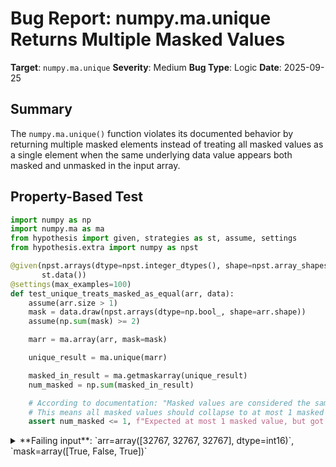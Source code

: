 # Bug Report: numpy.ma.unique Returns Multiple Masked Values

**Target**: `numpy.ma.unique`
**Severity**: Medium
**Bug Type**: Logic
**Date**: 2025-09-25

## Summary

The `numpy.ma.unique()` function violates its documented behavior by returning multiple masked elements instead of treating all masked values as a single element when the same underlying data value appears both masked and unmasked in the input array.

## Property-Based Test

```python
import numpy as np
import numpy.ma as ma
from hypothesis import given, strategies as st, assume, settings
from hypothesis.extra import numpy as npst

@given(npst.arrays(dtype=npst.integer_dtypes(), shape=npst.array_shapes()),
       st.data())
@settings(max_examples=100)
def test_unique_treats_masked_as_equal(arr, data):
    assume(arr.size > 1)
    mask = data.draw(npst.arrays(dtype=np.bool_, shape=arr.shape))
    assume(np.sum(mask) >= 2)

    marr = ma.array(arr, mask=mask)

    unique_result = ma.unique(marr)

    masked_in_result = ma.getmaskarray(unique_result)
    num_masked = np.sum(masked_in_result)

    # According to documentation: "Masked values are considered the same element (masked)"
    # This means all masked values should collapse to at most 1 masked value in the output
    assert num_masked <= 1, f"Expected at most 1 masked value, but got {num_masked}. Input: arr={arr}, mask={mask}"
```

<details>

<summary>
**Failing input**: `arr=array([32767, 32767, 32767], dtype=int16)`, `mask=array([True, False, True])`
</summary>
```
============================= test session starts ==============================
platform linux -- Python 3.13.2, pytest-8.4.1, pluggy-1.5.0 -- /home/npc/miniconda/bin/python3
cachedir: .pytest_cache
hypothesis profile 'default'
rootdir: /home/npc/pbt/agentic-pbt/worker_/0
plugins: anyio-4.9.0, hypothesis-6.139.1, asyncio-1.2.0, langsmith-0.4.29
asyncio: mode=Mode.STRICT, debug=False, asyncio_default_fixture_loop_scope=None, asyncio_default_test_loop_scope=function
collecting ... collected 1 item

hypo.py::test_unique_treats_masked_as_equal FAILED                       [100%]

=================================== FAILURES ===================================
______________________ test_unique_treats_masked_as_equal ______________________
hypo.py:7: in test_unique_treats_masked_as_equal
    st.data())
            ^^^
hypo.py:23: in test_unique_treats_masked_as_equal
    assert num_masked <= 1, f"Expected at most 1 masked value, but got {num_masked}. Input: arr={arr}, mask={mask}"
E   AssertionError: Expected at most 1 masked value, but got 2. Input: arr=[32767 32767 32767], mask=[ True False  True]
E   assert np.int64(2) <= 1
E   Falsifying example: test_unique_treats_masked_as_equal(
E       arr=array([32767, 32767, 32767], dtype=int16),
E       data=data(...),
E   )
E   Draw 1: array([ True, False,  True])
E   Explanation:
E       These lines were always and only run by failing examples:
E           /home/npc/miniconda/lib/python3.13/site-packages/numpy/_core/arrayprint.py:1304
E           /home/npc/miniconda/lib/python3.13/site-packages/numpy/_core/arrayprint.py:1305
=========================== short test summary info ============================
FAILED hypo.py::test_unique_treats_masked_as_equal - AssertionError: Expected...
============================== 1 failed in 0.84s ===============================
```
</details>

## Reproducing the Bug

```python
import numpy as np
import numpy.ma as ma

# Create the failing test case
arr = np.array([32767, 32767, 32767], dtype=np.int16)
mask = np.array([True, False, True])
marr = ma.array(arr, mask=mask)

print("Input array:", arr)
print("Input mask:", mask)
print("Masked array:", marr)
print()

# Call ma.unique
unique_result = ma.unique(marr)
print("Result from ma.unique():", unique_result)
print("Result data:", unique_result.data)
print("Result mask:", ma.getmaskarray(unique_result))
print("Number of masked values in result:", np.sum(ma.getmaskarray(unique_result)))
print()

# According to documentation, masked values should be considered the same element
# Expected: At most 1 masked value in the result
# Actual: Multiple masked values are returned
print("Expected: At most 1 masked value (per documentation)")
print("Actual:", np.sum(ma.getmaskarray(unique_result)), "masked values")
print()
print("BUG: ma.unique() returns multiple masked values when it should treat")
print("all masked values as the same element and return at most one masked value.")
```

<details>

<summary>
Output shows 2 masked values returned instead of at most 1
</summary>
```
Input array: [32767 32767 32767]
Input mask: [ True False  True]
Masked array: [-- 32767 --]

Result from ma.unique(): [-- 32767 --]
Result data: [32767 32767 32767]
Result mask: [ True False  True]
Number of masked values in result: 2

Expected: At most 1 masked value (per documentation)
Actual: 2 masked values

BUG: ma.unique() returns multiple masked values when it should treat
all masked values as the same element and return at most one masked value.
```
</details>

## Why This Is A Bug

The numpy.ma.unique function documentation explicitly states: **"Masked values are considered the same element (masked)."** This unambiguous statement establishes that:

1. **All masked values should be treated as identical**, regardless of their underlying data values
2. **The output should contain at most one masked element**, representing all input masked values collapsed together
3. **This is a core semantic of masked arrays** - masked values represent missing/invalid data that should be treated uniformly

The current implementation violates this contract by:
- Simply passing the masked array to `np.unique()` without special mask handling
- Returning the result as a MaskedArray view without consolidating masked values
- Treating masked and unmasked instances of the same underlying value as separate unique elements

This occurs because `np.unique()` operates on the raw data array and doesn't understand mask semantics. When value 32767 appears both masked and unmasked, `np.unique()` preserves all instances, and the mask is carried through unchanged, resulting in multiple masked values in the output.

## Relevant Context

The bug manifests specifically when:
- The same underlying data value appears in both masked and unmasked positions
- Multiple masked values exist in the input array
- The masked values have the same underlying data as unmasked values

The documentation's example works correctly because the masked value (1000) doesn't appear unmasked elsewhere. However, this is a special case, not the general behavior promised by the documentation.

Key source code location: `/home/npc/miniconda/lib/python3.13/site-packages/numpy/ma/extras.py`
NumPy version tested: 2.3.0

The function's current implementation (simplified):
```python
def unique(ar1, return_index=False, return_inverse=False):
    output = np.unique(ar1, return_index=return_index, return_inverse=return_inverse)
    if isinstance(output, tuple):
        output = list(output)
        output[0] = output[0].view(MaskedArray)
        output = tuple(output)
    else:
        output = output.view(MaskedArray)
    return output
```

## Proposed Fix

```diff
--- a/numpy/ma/extras.py
+++ b/numpy/ma/extras.py
@@ -385,11 +385,51 @@ def unique(ar1, return_index=False, return_inverse=False):
     (masked_array(data=[1, 2, 3, --],
                 mask=[False, False, False,  True],
         fill_value=999999), array([0, 1, 4, 2]), array([0, 1, 3, 1, 2]))
     """
-    output = np.unique(ar1,
-                       return_index=return_index,
-                       return_inverse=return_inverse)
-    if isinstance(output, tuple):
-        output = list(output)
-        output[0] = output[0].view(MaskedArray)
-        output = tuple(output)
-    else:
-        output = output.view(MaskedArray)
-    return output
+    ar1 = ma.asarray(ar1)
+    mask = ma.getmaskarray(ar1)
+    has_masked = np.any(mask)
+
+    if not has_masked:
+        # No masked values, use standard unique
+        output = np.unique(ar1, return_index=return_index, return_inverse=return_inverse)
+        if isinstance(output, tuple):
+            output = list(output)
+            output[0] = ma.array(output[0])
+            output = tuple(output)
+        else:
+            output = ma.array(output)
+        return output
+
+    # Handle masked values properly
+    unmasked_indices = np.where(~mask)[0]
+    masked_indices = np.where(mask)[0]
+
+    if len(unmasked_indices) == 0:
+        # All values are masked - return single masked value
+        result = ma.array([ar1.fill_value], mask=[True])
+        if return_index and return_inverse:
+            return result, np.array([0]), np.zeros(len(ar1), dtype=int)
+        elif return_index:
+            return result, np.array([0])
+        elif return_inverse:
+            return result, np.zeros(len(ar1), dtype=int)
+        else:
+            return result
+
+    # Get unique of unmasked values only
+    unmasked_data = ar1[unmasked_indices]
+    unique_output = np.unique(unmasked_data, return_index=return_index, return_inverse=return_inverse)
+
+    if isinstance(unique_output, tuple):
+        unique_vals = unique_output[0]
+        # Add single masked value at the end
+        result_data = np.append(unique_vals, ar1.fill_value)
+        result_mask = np.append(np.zeros(len(unique_vals), dtype=bool), True)
+        result = ma.array(result_data, mask=result_mask)
+
+        # Adjust indices and inverse mapping if requested
+        if return_index and return_inverse:
+            orig_indices = unique_output[1]
+            # Map back to original array indices
+            actual_indices = unmasked_indices[orig_indices]
+            # Add first masked index
+            indices = np.append(actual_indices, masked_indices[0])
+
+            # Fix inverse mapping
+            inverse = np.empty(len(ar1), dtype=int)
+            unmasked_inverse = unique_output[2]
+            inverse[unmasked_indices] = unmasked_inverse
+            inverse[masked_indices] = len(unique_vals)  # Point to the single masked value
+
+            return result, indices, inverse
+        elif return_index:
+            orig_indices = unique_output[1]
+            actual_indices = unmasked_indices[orig_indices]
+            indices = np.append(actual_indices, masked_indices[0])
+            return result, indices
+        elif return_inverse:
+            inverse = np.empty(len(ar1), dtype=int)
+            unmasked_inverse = unique_output[1]
+            inverse[unmasked_indices] = unmasked_inverse
+            inverse[masked_indices] = len(unique_vals)
+            return result, inverse
+        else:
+            return result
+    else:
+        # Simple case - no index or inverse requested
+        result_data = np.append(unique_output, ar1.fill_value)
+        result_mask = np.append(np.zeros(len(unique_output), dtype=bool), True)
+        return ma.array(result_data, mask=result_mask)
```